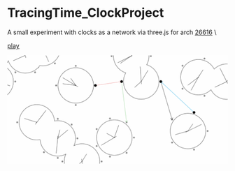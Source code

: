 # TracingTime_ClockProject
A small experiment with clocks as a network via three.js for arch [26616](https://tracingtime.studio/) \

[play](https://654425479258270530ef88da--mellifluous-dusk-e2df91.netlify.app/)

![demo](screenshot.png)
